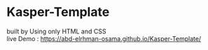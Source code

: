 # Kasper-Template
built by Using only HTML and CSS
<br>live Demo : https://abd-elrhman-osama.github.io/Kasper-Template/

